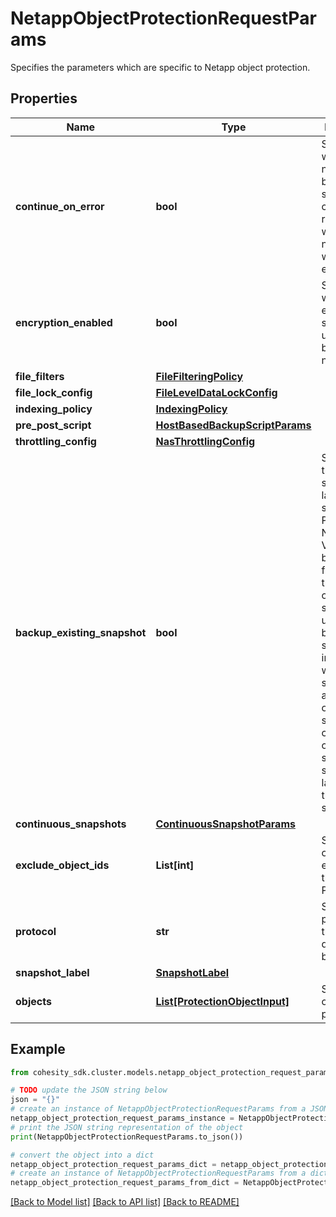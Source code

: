 # NetappObjectProtectionRequestParams

Specifies the parameters which are specific to Netapp object protection.

## Properties

Name | Type | Description | Notes
------------ | ------------- | ------------- | -------------
**continue_on_error** | **bool** | Specifies whether or not the backup should continue regardless of whether or not an error was encountered. | [optional] 
**encryption_enabled** | **bool** | Specifies whether the encryption should be used while backup or not. | [optional] 
**file_filters** | [**FileFilteringPolicy**](FileFilteringPolicy.md) |  | [optional] 
**file_lock_config** | [**FileLevelDataLockConfig**](FileLevelDataLockConfig.md) |  | [optional] 
**indexing_policy** | [**IndexingPolicy**](IndexingPolicy.md) |  | [optional] 
**pre_post_script** | [**HostBasedBackupScriptParams**](HostBasedBackupScriptParams.md) |  | [optional] 
**throttling_config** | [**NasThrottlingConfig**](NasThrottlingConfig.md) |  | [optional] 
**backup_existing_snapshot** | **bool** | Specifies that snapshot label is not set for Data-Protect Netapp Volumes backup. If field is set to true, existing oldest snapshot is used for backup and subsequent incremental will be selected in ascending order of snapshot create time on the source. If snapshot label is set, this field is set to false. | [optional] 
**continuous_snapshots** | [**ContinuousSnapshotParams**](ContinuousSnapshotParams.md) |  | [optional] 
**exclude_object_ids** | **List[int]** | Specifies the objects to be excluded in the Protection. | [optional] 
**protocol** | **str** | Specifies the protocol of the NAS device being backed up. | [optional] 
**snapshot_label** | [**SnapshotLabel**](SnapshotLabel.md) |  | [optional] 
**objects** | [**List[ProtectionObjectInput]**](ProtectionObjectInput.md) | Specifies the objects to be protected. | 

## Example

```python
from cohesity_sdk.cluster.models.netapp_object_protection_request_params import NetappObjectProtectionRequestParams

# TODO update the JSON string below
json = "{}"
# create an instance of NetappObjectProtectionRequestParams from a JSON string
netapp_object_protection_request_params_instance = NetappObjectProtectionRequestParams.from_json(json)
# print the JSON string representation of the object
print(NetappObjectProtectionRequestParams.to_json())

# convert the object into a dict
netapp_object_protection_request_params_dict = netapp_object_protection_request_params_instance.to_dict()
# create an instance of NetappObjectProtectionRequestParams from a dict
netapp_object_protection_request_params_from_dict = NetappObjectProtectionRequestParams.from_dict(netapp_object_protection_request_params_dict)
```
[[Back to Model list]](../README.md#documentation-for-models) [[Back to API list]](../README.md#documentation-for-api-endpoints) [[Back to README]](../README.md)


